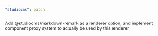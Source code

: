 ```yaml
---
"studiocms": patch
---
```


Add @studiocms/markdown-remark as a renderer option, and implement component proxy system to actually be used by this renderer

